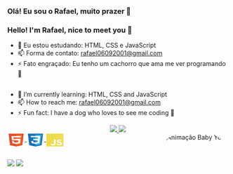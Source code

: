 ### Olá! Eu sou o Rafael, muito prazer 👋
### Hello! I'm Rafael, nice to meet you 👋

- 🌱 Eu estou estudando: HTML, CSS e JavaScript
- 📫 Forma de contato: rafael06092001@gmail.com 
- ⚡ Fato engraçado: Eu tenho um cachorro que ama me ver programando 🐶
##
- 🌱 I’m currently learning: HTML, CSS and JavaScript
- 📫 How to reach me: rafael06092001@gmail.com
- ⚡ Fun fact: I have a dog who loves to see me coding 🐶

<div align="center">
  <a href="https://github.com/RafaelFortes01">
  <img height="150em" src="https://github-readme-stats.vercel.app/api?username=RafaelFortes01&show_icons=true&theme=github_dark&include_all_commits=true&count_private=true"/>
  <img height="150em" src="https://github-readme-stats.vercel.app/api/top-langs/?username=RafaelFortes01&layout=compact&langs_count=3&theme=github_dark"/>
</div>
  
 <div>
   <img align="center" alt="RHTML logo" height="30" width="40" src="https://raw.githubusercontent.com/devicons/devicon/master/icons/html5/html5-original.svg">
   <img align="center" alt="CSS logo" height="30" width="40" src="https://raw.githubusercontent.com/devicons/devicon/master/icons/css3/css3-original.svg">
   <img align="center" alt="JavaScript logo" height="30" width="40" src="https://raw.githubusercontent.com/devicons/devicon/master/icons/javascript/javascript-plain.svg">
   <img align="right" alt="Animação Baby Yoda" height="150" style="border-radius:50px;" src="https://media.giphy.com/media/mG2o06QBYpEk7npyON/source.gif?cid=790b76116cb64d5c7239805b2b128cc11fa1b996e7753071&rid=source.gif&ct=g">
 </div>
  
  ##
  
  <div>
    <a href="https://www.facebook.com/rafael.forteslacerda" target="_blank"><img src="https://img.shields.io/badge/Facebook-1877F2?style=for-the-badge&logo=facebook&logoColor=white" target="_blank"></a>
    <a href="https://www.instagram.com/rafa.fortes_/" target="_blank"><img src="https://img.shields.io/badge/-Instagram-%23E4405F?style=for-the-badge&logo=instagram&logoColor=white" target="_blank"></a>
  </div>
